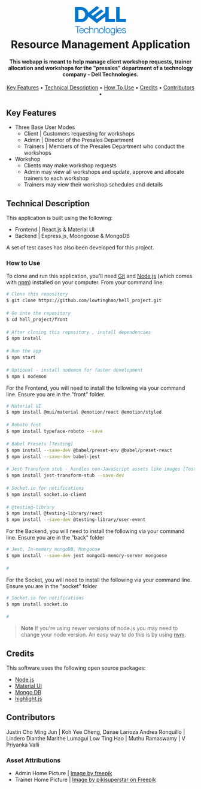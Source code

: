 <h1 align="center">
  <br>
  <img src="front\src\assets\dell_logo.svg" alt="Markdownify" width="150">
  <br>
  Resource Management Application
  <br>
</h1>

<h4 align="center">This webapp is meant to help manage client workshop requests, trainer allocation and workshops for the "presales" department of a technology company - Dell Technologies.</h4>


<p align="center">
  <a href="#key-features">Key Features</a> •
  <a href="#technical-description">Technical Description</a> •
  <a href="#how-to-use">How To Use</a> •
  <a href="#credits">Credits</a> •
  <a href="#contributors">Contributors</a> •
</p>


## Key Features

* Three Base User Modes
    - Client | Customers requesting for workshops
    - Admin | Director of the Presales Department
    - Trainers | Members of the Presales Department who conduct the workshops
* Workshop 
    - Clients may make workshop requests
    - Admin may view all workshops and update, approve and allocate trainers to each workshop
    - Trainers may view their workshop schedules and details

## Technical Description
This application is built using the following:
* Frontend | React.js & Material UI
* Backend | Express.js, Moongoose & MongoDB

A set of test cases has also been developed for this project. 


### How to Use
To clone and run this application, you'll need [Git](https://git-scm.com) and [Node.js](https://nodejs.org/en/download/) (which comes with [npm](http://npmjs.com)) installed on your computer. From your command line:

```bash
# Clone this repository
$ git clone https://github.com/lowtinghao/hell_project.git

# Go into the repository
$ cd hell_project/front

# After cloning this repository , install dependencies
$ npm install

# Run the app
$ npm start

# Optional - install nodemon for faster development
$ npm i nodemon
```

For the Frontend, you will need to install the following via your command line. Ensure you are in the "front" folder.

```bash
# Material UI
$ npm install @mui/material @emotion/react @emotion/styled

# Roboto font
$ npm install typeface-roboto --save

# Babel Presets [Testing]
$ npm install --save-dev @babel/preset-env @babel/preset-react
$ npm install --save-dev babel-jest

# Jest Transform stub - handles non-JavaScript assets like images [Testing]
$ npm install jest-transform-stub --save-dev

# Socket.io for notifications
$ npm install socket.io-client

# @testing-library
$ npm install @testing-library/react
$ npm install --save-dev @testing-library/user-event
```

For the Backend, you will need to install the following via your command line. Ensure you are in the "back" folder

```bash
# Jest, In-memory mongoDB, Mongoose
$ npm install --save-dev jest mongodb-memory-server mongoose

#
```

For the Socket, you will need to install the following via your command line. Ensure you are in the "socket" folder

```bash
# Socket.io for notifications
$ npm install socket.io

#
```




> **Note**
> If you're using newer versions of node.js you may need to change your node version. An easy way to do this is by using [nvm](https://github.com/coreybutler/nvm-windows).


## Credits

This software uses the following open source packages:

- [Node.js](https://nodejs.org/)
- [Material UI](https://mui.com/material-ui/)
- [Mongo DB](https://www.mongodb.com/docs/manual/administration/install-community/)
- [highlight.js](https://highlightjs.org/)

## Contributors

Justin Cho Ming Jun | Koh Yee Cheng, Danae
Larioza Andrea Ronquillo | Lindero Dianthe Marithe Lumagui
Low Ting Hao | Muthu Ramaswamy | V Priyanka Valli

### Asset Attributions
- Admin Home Picture | <a href="https://www.freepik.com/free-vector/flat-design-illustration-customer-support_12982910.htm#fromView=search&page=1&position=0&uuid=f61d8eae-05b2-429b-8320-0d1ca0dcef98">Image by freepik</a>
- Trainer Home Picture | <a href="https://www.freepik.com/free-vector/hand-drawn-colorful-innovation-concept_20286053.htm#fromView=search&page=1&position=5&uuid=a7045fb2-94a0-4903-a875-c5c1201f1d01">Image by pikisuperstar on Freepik</a>

